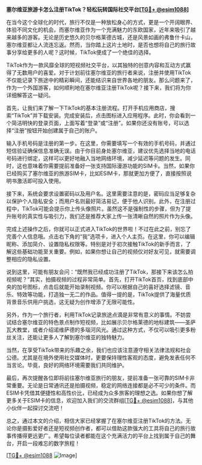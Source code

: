 **塞尔维亚旅游卡怎么注册TikTok？轻松玩转国际社交平台[[TG💪+ @esim1088](https://t.me/s/esim1088)]**

在当今这个全球化的时代，旅行不仅是一种放松身心的方式，更是一个开阔眼界、体验不同文化的机会。而塞尔维亚作为一个充满魅力的东欧国家，近年来吸引了越来越多的游客。无论是历史悠久的贝尔格莱德古城，还是风景如画的弗鲁什卡山，塞尔维亚都让人流连忘返。然而，当你踏上这片土地时，是否也想将自己的旅行故事分享给更多的人呢？这时候，TikTok便成了一个绝佳的选择。

TikTok作为一款风靡全球的短视频社交平台，以其独特的创意内容和互动方式赢得了无数用户的喜爱。对于计划前往塞尔维亚的旅行者来说，注册并使用TikTok不仅能记录下旅途中的精彩瞬间，还能结识来自世界各地的朋友。那么问题来了，作为一个外国游客，如何顺利地在塞尔维亚注册TikTok呢？接下来，我们将为你详细解答这一疑问。

首先，让我们来了解一下TikTok的基本注册流程。打开手机应用商店，搜索“TikTok”并下载安装。完成安装后，点击图标进入应用程序。此时，你会看到一个简洁明快的登录页面，上面写着“登录”或“注册”。如果你还没有账号，可以选择“注册”按钮开始创建属于自己的账户。

输入手机号码是注册的第一步。在这里，你需要填写一个有效的手机号码，并通过短信验证确保信息准确无误。由于你目前身处塞尔维亚，建议优先选择当地的电话号码进行绑定，这样可以更好地融入当地网络环境，减少延迟等问题的发生。同时，这也意味着你需要提前准备好一张支持国际漫游功能的SIM卡。当然，如果你已经购买了塞尔维亚的旅游SIM卡，比如ESIM卡，那就更加方便了，直接按照说明书激活即可投入使用。

接下来，系统会要求设置密码以及用户名。这里需要注意的是，密码应当足够复杂以保护个人隐私安全；而用户名则最好简洁易记，便于他人识别。此外，在注册过程中，TikTok可能会提示你上传头像照片。虽然这不是强制性的步骤，但为了提升账号的真实性与吸引力，我们还是推荐大家上传一张清晰自然的照片作为头像。

完成上述操作之后，你就可以正式进入TikTok的世界啦！不过在此之前，别忘了完善个人信息哦。点击右下角的“我”选项卡，进入个人主页。在这里，你可以编辑昵称、添加简介、设置隐私权限等。特别是对于初次接触TikTok的新手而言，了解这些基础功能至关重要。例如，如果你想让自己的视频仅对好友可见，就需要调整相应的隐私设置。

说到这里，可能有朋友会问：“既然我已经成功注册了TikTok，那接下来该怎么拍视频呢？”其实，拍摄视频的过程非常简单。首先，打开TikTok首页，找到底部中央的加号图标，点击后就能开始录制视频。你可以根据自己的喜好选择滤镜、音乐、特效等功能，打造独一无二的作品。值得一提的是，TikTok提供了海量优质背景音乐供用户挑选，这无疑为创作增添了无限可能性。

另外，作为一个旅行者，利用TikTok记录旅途点滴是非常有意义的事情。不妨尝试结合塞尔维亚的特色景点制作短视频，比如展示贝尔格莱德的地标建筑——圣萨瓦大教堂，或者介绍诺维萨德的多瑙河风光。通过这种方式，不仅可以吸引更多粉丝关注，还能让更多人了解到塞尔维亚的独特魅力。

当然，在享受TikTok带来的乐趣之余，我们也应该注意遵守相关法律法规和社会公德。尤其是在境外使用社交媒体时，更要保持理性客观的态度，避免发表任何不当言论。毕竟，良好的网络环境需要我们共同维护。

最后，再次提醒各位即将前往塞尔维亚旅行的朋友，提前准备一张可靠的SIM卡非常重要。无论是日常通讯还是拍摄视频，稳定的网络连接都是必不可少的条件。而ESIM卡凭借其便捷性和高性价比，已经成为众多旅客的理想之选。如果你想了解更多关于ESIM卡的信息，欢迎加入我们的交流群组[[TG💪+ @esim1088](https://t.me/s/esim1088)]，与其他小伙伴一起探讨交流吧！

总之，通过本文的介绍，相信大家已经掌握了在塞尔维亚注册TikTok的方法。无论你是摄影爱好者还是短视频创作者，都可以借助这款强大的工具将自己的旅行故事传播得更远更广。希望每位读者都能在这个充满活力的平台上找到属于自己的舞台，开启一段难忘的数字旅程！

[[TG💪+ @esim1088](https://t.me/s/esim1088) ![Image](https://i.postimg.cc/4NQfJmqS/Snipaste-2025-05-13-00-14-12.png)]